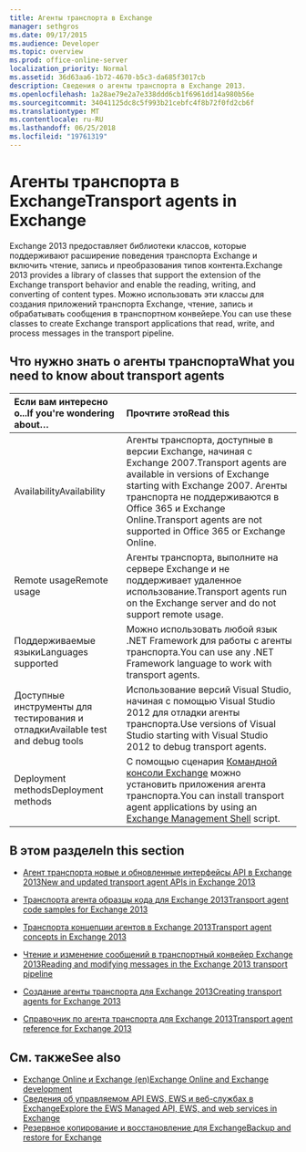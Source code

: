 ```yaml
---
title: Агенты транспорта в Exchange
manager: sethgros
ms.date: 09/17/2015
ms.audience: Developer
ms.topic: overview
ms.prod: office-online-server
localization_priority: Normal
ms.assetid: 36d63aa6-1b72-4670-b5c3-da685f3017cb
description: Сведения о агенты транспорта в Exchange 2013.
ms.openlocfilehash: 1a28ae79e2a7e338ddd6cb1f6961dd14a980b56e
ms.sourcegitcommit: 34041125dc8c5f993b21cebfc4f8b72f0fd2cb6f
ms.translationtype: MT
ms.contentlocale: ru-RU
ms.lasthandoff: 06/25/2018
ms.locfileid: "19761319"
---
```

# <a name="transport-agents-in-exchange"></a><span data-ttu-id="6636c-103">Агенты транспорта в Exchange</span><span class="sxs-lookup"><span data-stu-id="6636c-103">Transport agents in Exchange</span></span>
  
<span data-ttu-id="6636c-104">Exchange 2013 предоставляет библиотеки классов, которые поддерживают расширение поведения транспорта Exchange и включить чтение, запись и преобразования типов контента.</span><span class="sxs-lookup"><span data-stu-id="6636c-104">Exchange 2013 provides a library of classes that support the extension of the Exchange transport behavior and enable the reading, writing, and converting of content types.</span></span> <span data-ttu-id="6636c-105">Можно использовать эти классы для создания приложений транспорта Exchange, чтение, запись и обрабатывать сообщения в транспортном конвейере.</span><span class="sxs-lookup"><span data-stu-id="6636c-105">You can use these classes to create Exchange transport applications that read, write, and process messages in the transport pipeline.</span></span>
  
## <a name="what-you-need-to-know-about-transport-agents"></a><span data-ttu-id="6636c-106">Что нужно знать о агенты транспорта</span><span class="sxs-lookup"><span data-stu-id="6636c-106">What you need to know about transport agents</span></span>

|<span data-ttu-id="6636c-107">Если вам интересно о...</span><span class="sxs-lookup"><span data-stu-id="6636c-107">If you're wondering about…</span></span>|<span data-ttu-id="6636c-108">Прочтите это</span><span class="sxs-lookup"><span data-stu-id="6636c-108">Read this</span></span>|
|:-----|:-----|
|<span data-ttu-id="6636c-109">Availability</span><span class="sxs-lookup"><span data-stu-id="6636c-109">Availability</span></span>  <br/> |<span data-ttu-id="6636c-110">Агенты транспорта, доступные в версии Exchange, начиная с Exchange 2007.</span><span class="sxs-lookup"><span data-stu-id="6636c-110">Transport agents are available in versions of Exchange starting with Exchange 2007.</span></span> <span data-ttu-id="6636c-111">Агенты транспорта не поддерживаются в Office 365 и Exchange Online.</span><span class="sxs-lookup"><span data-stu-id="6636c-111">Transport agents are not supported in Office 365 or Exchange Online.</span></span>  <br/> |
|<span data-ttu-id="6636c-112">Remote usage</span><span class="sxs-lookup"><span data-stu-id="6636c-112">Remote usage</span></span>  <br/> |<span data-ttu-id="6636c-113">Агенты транспорта, выполните на сервере Exchange и не поддерживает удаленное использование.</span><span class="sxs-lookup"><span data-stu-id="6636c-113">Transport agents run on the Exchange server and do not support remote usage.</span></span>  <br/> |
|<span data-ttu-id="6636c-114">Поддерживаемые языки</span><span class="sxs-lookup"><span data-stu-id="6636c-114">Languages supported</span></span>  <br/> |<span data-ttu-id="6636c-115">Можно использовать любой язык .NET Framework для работы с агенты транспорта.</span><span class="sxs-lookup"><span data-stu-id="6636c-115">You can use any .NET Framework language to work with transport agents.</span></span>  <br/> |
|<span data-ttu-id="6636c-116">Доступные инструменты для тестирования и отладки</span><span class="sxs-lookup"><span data-stu-id="6636c-116">Available test and debug tools</span></span>  <br/> |<span data-ttu-id="6636c-117">Использование версий Visual Studio, начиная с помощью Visual Studio 2012 для отладки агенты транспорта.</span><span class="sxs-lookup"><span data-stu-id="6636c-117">Use versions of Visual Studio starting with Visual Studio 2012 to debug transport agents.</span></span>  <br/> |
|<span data-ttu-id="6636c-118">Deployment methods</span><span class="sxs-lookup"><span data-stu-id="6636c-118">Deployment methods</span></span>  <br/> |<span data-ttu-id="6636c-119">С помощью сценария [Командной консоли Exchange](../management/exchange-management-shell.md) можно установить приложения агента транспорта.</span><span class="sxs-lookup"><span data-stu-id="6636c-119">You can install transport agent applications by using an [Exchange Management Shell](../management/exchange-management-shell.md) script.</span></span>  <br/> |
   
## <a name="in-this-section"></a><span data-ttu-id="6636c-120">В этом разделе</span><span class="sxs-lookup"><span data-stu-id="6636c-120">In this section</span></span>

- [<span data-ttu-id="6636c-121">Агент транспорта новые и обновленные интерфейсы API в Exchange 2013</span><span class="sxs-lookup"><span data-stu-id="6636c-121">New and updated transport agent APIs in Exchange 2013</span></span>](new-and-updated-transport-agent-apis-in-exchange-2013.md)
    
- [<span data-ttu-id="6636c-122">Транспорта агента образцы кода для Exchange 2013</span><span class="sxs-lookup"><span data-stu-id="6636c-122">Transport agent code samples for Exchange 2013</span></span>](transport-agent-code-samples-for-exchange-2013.md)
    
- [<span data-ttu-id="6636c-123">Транспорта концепции агентов в Exchange 2013</span><span class="sxs-lookup"><span data-stu-id="6636c-123">Transport agent concepts in Exchange 2013</span></span>](transport-agent-concepts-in-exchange-2013.md)
    
- [<span data-ttu-id="6636c-124">Чтение и изменение сообщений в транспортный конвейер Exchange 2013</span><span class="sxs-lookup"><span data-stu-id="6636c-124">Reading and modifying messages in the Exchange 2013 transport pipeline</span></span>](reading-and-modifying-messages-in-the-exchange-2013-transport-pipeline.md)
    
- [<span data-ttu-id="6636c-125">Создание агенты транспорта для Exchange 2013</span><span class="sxs-lookup"><span data-stu-id="6636c-125">Creating transport agents for Exchange 2013</span></span>](creating-transport-agents-for-exchange-2013.md)
    
- [<span data-ttu-id="6636c-126">Справочник по агента транспорта для Exchange 2013</span><span class="sxs-lookup"><span data-stu-id="6636c-126">Transport agent reference for Exchange 2013</span></span>](transport-agent-reference-for-exchange-2013.md)
    
## <a name="see-also"></a><span data-ttu-id="6636c-127">См. также</span><span class="sxs-lookup"><span data-stu-id="6636c-127">See also</span></span>

- [<span data-ttu-id="6636c-128">Exchange Online и Exchange (en)</span><span class="sxs-lookup"><span data-stu-id="6636c-128">Exchange Online and Exchange development</span></span>](../exchange-server-development.md)    
- [<span data-ttu-id="6636c-129">Сведения об управляемом API EWS, EWS и веб-службах в Exchange</span><span class="sxs-lookup"><span data-stu-id="6636c-129">Explore the EWS Managed API, EWS, and web services in Exchange</span></span>](../exchange-web-services/explore-the-ews-managed-api-ews-and-web-services-in-exchange.md)   
- [<span data-ttu-id="6636c-130">Резервное копирование и восстановление для Exchange</span><span class="sxs-lookup"><span data-stu-id="6636c-130">Backup and restore for Exchange</span></span>](../backup-restore/backup-and-restore-for-exchange-2013.md) 
    

